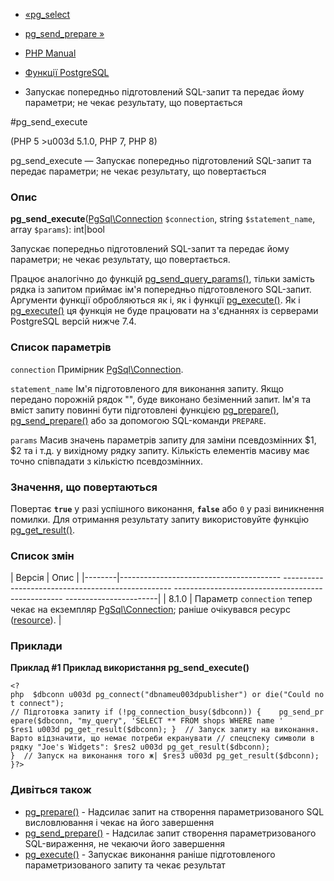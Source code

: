 - [«pg_select](function.pg-select.md)
- [pg_send_prepare »](function.pg-send-prepare.md)

- [PHP Manual](index.md)
- [Функції PostgreSQL](ref.pgsql.md)
- Запускає попередньо підготовлений SQL-запит та передає йому
параметри; не чекає результату, що повертається

#pg_send_execute

(PHP 5 \>u003d 5.1.0, PHP 7, PHP 8)

pg_send_execute — Запускає попередньо підготовлений SQL-запит та
передає параметри; не чекає результату, що повертається

### Опис

**pg_send_execute**([PgSql\Connection](class.pgsql-connection.md)
`$connection`, string `$statement_name`, array `$params`): int\|bool

Запускає попередньо підготовлений SQL-запит та передає йому
параметри; не чекає результату, що повертається.

Працює аналогічно до функцій
[pg_send_query_params()](function.pg-send-query-params.md), тільки
замість рядка із запитом приймає ім'я попередньо підготовленого
SQL-запит. Аргументи функції обробляються як і, як і функції
[pg_execute()](function.pg-execute.md). Як і
[pg_execute()](function.pg-execute.md) ця функція не буде працювати
на з'єднаннях із серверами PostgreSQL версій нижче 7.4.

### Список параметрів

`connection`
Примірник [PgSql\Connection](class.pgsql-connection.md).

`statement_name`
Ім'я підготовленого для виконання запиту. Якщо передано порожній рядок
"", буде виконано безіменний запит. Ім'я та вміст запиту повинні
бути підготовлені функцією [pg_prepare()](function.pg-prepare.md),
[pg_send_prepare()](function.pg-send-prepare.md) або за допомогою
SQL-команди `PREPARE`.

`params`
Масив значень параметрів запиту для заміни псевдозмінних $1, $2 та
і т.д. у вихідному рядку запиту. Кількість елементів масиву має
точно співпадати з кількістю псевдозмінних.

### Значення, що повертаються

Повертає **`true`** у разі успішного виконання, **`false`** або `0`
у разі виникнення помилки. Для отримання результату запиту
використовуйте функцію [pg_get_result()](function.pg-get-result.md).

### Список змін

| Версія | Опис |
|--------|---------------------------------------- -------------------------------------------------- -------------------------------------------------- -----------------------|
| 8.1.0 | Параметр `connection` тепер чекає на екземпляр [PgSql\Connection](class.pgsql-connection.md); раніше очікувався ресурс ([resource](language.types.resource.md)). |

### Приклади

**Приклад #1 Приклад використання **pg_send_execute()****

` <?php  $dbconn u003d pg_connect("dbnameu003dpublisher") or die("Could not connect"); // Підготовка запиту if (!pg_connection_busy($dbconn)) {    pg_send_prepare($dbconn, "my_query", 'SELECT ** FROM shops WHERE name ' $res1 u003d pg_get_result($dbconn); }  // Запуск запиту на виконання. Варто відзначити, що немає потреби екранувати // спецспеку символи в рядку "Joe's Widgets": $res2 u003d pg_get_result($dbconn); }  // Запуск на виконання того ж| $res3 u003d pg_get_result($dbconn); }?> `

### Дивіться також

- [pg_prepare()](function.pg-prepare.md) - Надсилає запит на
створення параметризованого SQL висловлювання і чекає на його завершення
- [pg_send_prepare()](function.pg-send-prepare.md) - Надсилає запит
створення параметризованого SQL-вираження, не чекаючи його
завершення
- [pg_execute()](function.pg-execute.md) - Запускає виконання
раніше підготовленого параметризованого запиту та чекає результат
